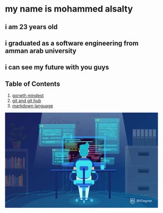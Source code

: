 # my name is mohammed alsalty

## i am 23 years old

## i graduated as a software engineering from amman arab university

## i can see my future with you guys

## Table of Contents

1. [gorwth mindest](https://mhmdsalti.github.io/readfull.md/read1)
2. [git and git hub](https://mhmdsalti.github.io/readfull.md/read2)
3. [markdown language](https://mhmdsalti.github.io/reading-notes1/read3)

![love programming](itsme.jpg)
